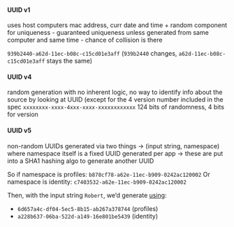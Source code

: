 #### UUID v1

uses host computers mac address, curr date and time + random component for uniqueness - guaranteed uniqueness unless generated from same computer and same time - chance of collision is there

`939b2440-a62d-11ec-b08c-c15cd01e3aff` (`939b2440` changes, `a62d-11ec-b08c-c15cd01e3aff` stays the same)
        
#### UUID v4

random generation with no inherent logic, no way to identify info about the source by looking at UUID (except for the 4 version number included in the spec `xxxxxxxx-xxxx-4xxx-xxxx-xxxxxxxxxxxx` 124 bits of randomness, 4 bits for version
    
#### UUID v5

non-random UUIDs generated via two things → (input string, namespace) where namespace itself is a fixed UUID generated per app → these are put into a SHA1 hashing algo to generate another UUID
    
So if namespace is profiles: `b878cf78-a62e-11ec-b909-0242ac120002`
Or namespace is identity: `c7403532-a62e-11ec-b909-0242ac120002`

Then, with the input string `Robert`, we’d generate [using](https://www.uuidtools.com/v5):
- `6d657a4c-df04-5ec5-8b15-ab267a378744` (profiles)
- `a228b637-06ba-522d-a149-16e801be5439` (identity)
